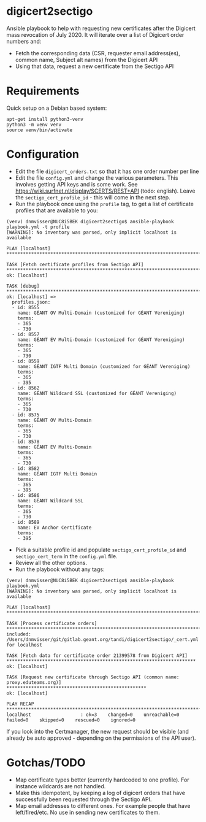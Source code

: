 # digicert2sectigo

Ansible playbook to help with requesting new certificates after the Digicert mass revocation of July 2020.
It will iterate over a list of Digicert order numbers and:

* Fetch the corresponding data (CSR, requester email address(es), common name,
  Subject alt names) from the Digicert API
* Using that data, request a new certificate from the Sectigo API

# Requirements

Quick setup on a Debian based system:

```
apt-get install python3-venv
python3 -m venv venv
source venv/bin/activate
```


# Configuration

* Edit the file `digicert_orders.txt` so that it has one order number per line
* Edit the file `config.yml` and change the various parameters. This involves
  getting API keys and is some work. See
https://wiki.surfnet.nl/display/SCERTS/REST+API (todo: english). Leave the
`sectigo_cert_profile_id` - this will come in the next step.
* Run the playbook once using the `profile` tag, to get a list of certificate
  profiles that are available to you:

```
(venv) dnmvisser@NUC8i5BEK digicert2sectigo$ ansible-playbook playbook.yml -t profile
[WARNING]: No inventory was parsed, only implicit localhost is available

PLAY [localhost] *****************************************************************************************************************************

TASK [Fetch certificate profiles from Sectigo API] *******************************************************************************************
ok: [localhost]

TASK [debug] *********************************************************************************************************************************
ok: [localhost] => 
  profiles.json:
  - id: 8555
    name: GÉANT OV Multi-Domain (customized for GÉANT Vereniging)
    terms:
    - 365
    - 730
  - id: 8557
    name: GÉANT EV Multi-Domain (customized for GÉANT Vereniging)
    terms:
    - 365
    - 730
  - id: 8559
    name: GÉANT IGTF Multi Domain (customized for GÉANT Vereniging)
    terms:
    - 365
    - 395
  - id: 8562
    name: GÉANT Wildcard SSL (customized for GÉANT Vereniging)
    terms:
    - 365
    - 730
  - id: 8575
    name: GÉANT OV Multi-Domain
    terms:
    - 365
    - 730
  - id: 8578
    name: GÉANT EV Multi-Domain
    terms:
    - 365
    - 730
  - id: 8582
    name: GÉANT IGTF Multi Domain
    terms:
    - 365
    - 395
  - id: 8586
    name: GÉANT Wildcard SSL
    terms:
    - 365
    - 730
  - id: 8589
    name: EV Anchor Certificate
    terms:
    - 395
```
* Pick a suitable profile id and populate `sectigo_cert_profile_id` and
`sectigo_cert_term` in the `config.yml` file.
* Review all the other options.
* Run the playbook without any tags:

```
(venv) dnmvisser@NUC8i5BEK digicert2sectigo$ ansible-playbook playbook.yml
[WARNING]: No inventory was parsed, only implicit localhost is available

PLAY [localhost] ***********************************************************************************************************************

TASK [Process certificate orders] ******************************************************************************************************
included: /Users/dnmvisser/git/gitlab.geant.org/tandi/digicert2sectigo/_cert.yml for localhost

TASK [Fetch data for certificate order 21399578 from Digicert API] *********************************************************************
ok: [localhost]

TASK [Request new certificate through Sectigo API (common name: proxy.eduteams.org)] ***************************************************
ok: [localhost]

PLAY RECAP *****************************************************************************************************************************
localhost                  : ok=3    changed=0    unreachable=0    failed=0    skipped=0    rescued=0    ignored=0   
```

If you look into the Certmanager, the new request should be visible (and already
be auto approved - depending on the permissions of the API user).


# Gotchas/TODO

* Map certificate types better (currently hardcoded to one profile). For
instance wildcards are not handled.
* Make this idempotent, by keeping a log of digicert orders that have
successfully been requested through the Sectigo API.
* Map email addresses to different ones. For example people that have
  left/fired/etc. No use in sending new certificates to them.
